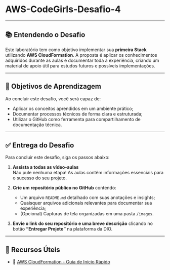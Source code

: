 # AWS-CodeGirls-Desafio-4

---
## 📚 Entendendo o Desafio

Este laboratório tem como objetivo implementar sua **primeira Stack** utilizando **AWS CloudFormation**. A proposta é aplicar os conhecimentos adquiridos durante as aulas e documentar toda a experiência, criando um material de apoio útil para estudos futuros e possíveis implementações.

----

## 🎯 Objetivos de Aprendizagem

Ao concluir este desafio, você será capaz de:

- Aplicar os conceitos aprendidos em um ambiente prático;
- Documentar processos técnicos de forma clara e estruturada;
- Utilizar o GitHub como ferramenta para compartilhamento de documentação técnica.

---

## ✅ Entrega do Desafio

Para concluir este desafio, siga os passos abaixo:

1. **Assista a todas as vídeo-aulas**  
   Não pule nenhuma etapa! As aulas contêm informações essenciais para o sucesso do seu projeto.

2. **Crie um repositório público no GitHub** contendo:
   - Um arquivo `README.md` detalhado com suas anotações e insights;
   - Quaisquer arquivos adicionais relevantes para documentar sua experiência;
   - (Opcional) Capturas de tela organizadas em uma pasta `/images`.

3. **Envie o link do seu repositório e uma breve descrição** clicando no botão **“Entregar Projeto”** na plataforma da DIO.

---


## 🔗 Recursos Úteis

- 📁 [AWS CloudFormation - Guia de Início Rápido](https://docs.aws.amazon.com/pt_br/AWSCloudFormation/latest/UserGuide/gettingstarted.walkthrough.html)

